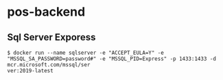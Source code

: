 # pos-backend

## Sql Server Exporess
```
$ docker run --name sqlserver -e "ACCEPT_EULA=Y" -e "MSSQL_SA_PASSWORD=password#" -e "MSSQL_PID=Express" -p 1433:1433 -d mcr.microsoft.com/mssql/ser
ver:2019-latest
```
